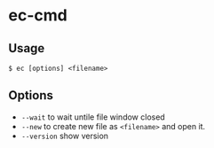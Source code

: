 # ec-cmd

## Usage

```
$ ec [options] <filename>
```

## Options

- `--wait` to wait untile file window closed
- `--new` to create new file as `<filename>` and open it.
- `--version` show version